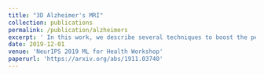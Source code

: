 ```yaml
---
title: "3D Alzheimer's MRI"
collection: publications
permalink: /publication/alzheimers
excerpt: ' In this work, we describe several techniques to boost the performance of 3D deep convolutional neural networks (CNNs) trained to detect AD using structural brain MRI scans.'
date: 2019-12-01
venue: 'NeurIPS 2019 ML for Health Workshop'
paperurl: 'https://arxiv.org/abs/1911.03740'
---
```

